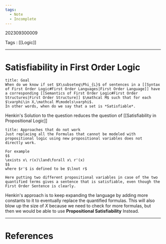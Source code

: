 ```yaml
---
tags:
  - Note
  - Incomplete
---
```

202309300009

Tags : [[Logic]]

---
# Satisfiability in First Order Logic
```ad-question
title: Goal
When do we know if set $X\subseteq\Phi_{L}$ of sentences in a [[Syntax of First Order Logic#First Order Languages|First Order Language]] have a corresponding [[Semantics of First Order Logic#First Order Structures|First Order Structure]] $\mathcal M$ such that for each $\varphi\in X,\mathcal M\models\varphi$.
In other words, when do we say that a set is *Satisfiable*.
```

Henkin's Solution to the question reduces the question of [[Satisfiability in Propositional Logic]]

```ad-failure
title: Approaches that do not work
Just replacing all the Formulas that cannot be modeled with propositional logic using new propositional variables does not directly work.

For example
$$
\exists x\ r(x)\land\forall x\ r'(x) 
$$
where $r'$ is defined to be $\lnot r$

Here putting two different propositional variables in case of the two quantified terms gives a sentence that is satisfiable, even though the First Order Sentence is clearly.
```

Henkin's approach is to keep expanding the language by adding more constants to it to eventually replace the quantified formulas. This will also blow up the size of $X$ because we need to check for more formulas, but then we would be able to use **Propositional Satisfiability** Instead.

---
# References
